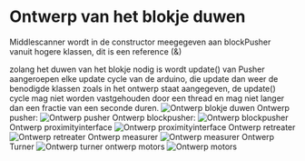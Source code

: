 # Ontwerp van het blokje duwen
Middlescanner wordt in de constructor meegegeven aan blockPusher vanuit hogere klassen, dit is een reference (&)

zolang het duwen van het blokje nodig is wordt update() van Pusher aangeroepen elke update cycle van de arduino, die update dan weer de benodigde klassen zoals in het ontwerp staat aangegeven, de update() cycle mag niet worden vastgehouden door een thread en mag niet langer dan een fractie van een seconde duren.
![Ontwerp blokje duwen](https://github.com/user-attachments/assets/957ca5ea-0df7-493b-acdd-bbac02573eda)
Ontwerp pusher:
![Ontwerp pusher](https://github.com/user-attachments/assets/bf014606-310f-4c9d-bc03-ce8393ebd7cf)
Ontwerp blockpusher:
![Ontwerp blockpusher](https://github.com/user-attachments/assets/370f4592-4248-4608-9aa1-7d555ad1952f)
Ontwerp proximityinterface
![Ontwerp proximityinterface](https://github.com/user-attachments/assets/e87d179f-90d2-429f-ad69-5065b48ccaae)
Ontwerp retreater
![Ontwerp retreater](https://github.com/user-attachments/assets/8d178ba8-740d-4274-bea4-daff1afdc116)
Ontwerp measurer
![Ontwerp measurer](https://github.com/user-attachments/assets/dd77d475-29df-45bf-8a45-179fccacb3ae)
Ontwerp Turner
![Ontwerp turner](https://github.com/user-attachments/assets/f8c2ec86-6ac7-499e-861d-b623ce9f0b7c)
ontwerp motors
![Ontwerp motors](https://github.com/user-attachments/assets/9b97b338-5f3e-4236-a294-57d4c9c33681)
